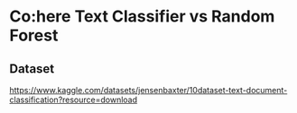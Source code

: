 # Co:here Text Classifier vs Random Forest
## Dataset
https://www.kaggle.com/datasets/jensenbaxter/10dataset-text-document-classification?resource=download